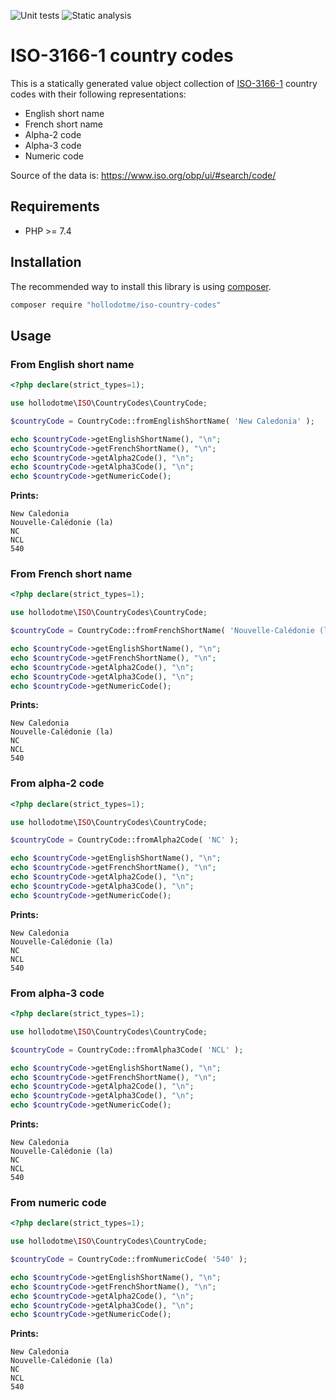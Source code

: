 ![Unit tests](https://github.com/hollodotme/iso-country-codes/workflows/Unit%20tests/badge.svg)
![Static analysis](https://github.com/hollodotme/iso-country-codes/workflows/Static%20analysis/badge.svg)

# ISO-3166-1 country codes

This is a statically generated value object collection of [ISO-3166-1](https://en.wikipedia.org/wiki/ISO_3166-1) country 
codes with their following representations:

* English short name
* French short name
* Alpha-2 code
* Alpha-3 code
* Numeric code

Source of the data is: https://www.iso.org/obp/ui/#search/code/

## Requirements

* PHP >= 7.4

## Installation

The recommended way to install this library is using [composer](https://getcomposer.org).

```bash
composer require "hollodotme/iso-country-codes"
```

## Usage

### From English short name

```php
<?php declare(strict_types=1);

use hollodotme\ISO\CountryCodes\CountryCode;

$countryCode = CountryCode::fromEnglishShortName( 'New Caledonia' );

echo $countryCode->getEnglishShortName(), "\n";
echo $countryCode->getFrenchShortName(), "\n";
echo $countryCode->getAlpha2Code(), "\n";
echo $countryCode->getAlpha3Code(), "\n";
echo $countryCode->getNumericCode();
```

**Prints:**
```
New Caledonia
Nouvelle-Calédonie (la)
NC
NCL
540
```

### From French short name

```php
<?php declare(strict_types=1);

use hollodotme\ISO\CountryCodes\CountryCode;

$countryCode = CountryCode::fromFrenchShortName( 'Nouvelle-Calédonie (la)' );

echo $countryCode->getEnglishShortName(), "\n";
echo $countryCode->getFrenchShortName(), "\n";
echo $countryCode->getAlpha2Code(), "\n";
echo $countryCode->getAlpha3Code(), "\n";
echo $countryCode->getNumericCode();
```

**Prints:**
```
New Caledonia
Nouvelle-Calédonie (la)
NC
NCL
540
```

### From alpha-2 code

```php
<?php declare(strict_types=1);

use hollodotme\ISO\CountryCodes\CountryCode;

$countryCode = CountryCode::fromAlpha2Code( 'NC' );

echo $countryCode->getEnglishShortName(), "\n";
echo $countryCode->getFrenchShortName(), "\n";
echo $countryCode->getAlpha2Code(), "\n";
echo $countryCode->getAlpha3Code(), "\n";
echo $countryCode->getNumericCode();
```

**Prints:**
```
New Caledonia
Nouvelle-Calédonie (la)
NC
NCL
540
```


### From alpha-3 code

```php
<?php declare(strict_types=1);

use hollodotme\ISO\CountryCodes\CountryCode;

$countryCode = CountryCode::fromAlpha3Code( 'NCL' );

echo $countryCode->getEnglishShortName(), "\n";
echo $countryCode->getFrenchShortName(), "\n";
echo $countryCode->getAlpha2Code(), "\n";
echo $countryCode->getAlpha3Code(), "\n";
echo $countryCode->getNumericCode();
```

**Prints:**
```
New Caledonia
Nouvelle-Calédonie (la)
NC
NCL
540
```


### From numeric code

```php
<?php declare(strict_types=1);

use hollodotme\ISO\CountryCodes\CountryCode;

$countryCode = CountryCode::fromNumericCode( '540' );

echo $countryCode->getEnglishShortName(), "\n";
echo $countryCode->getFrenchShortName(), "\n";
echo $countryCode->getAlpha2Code(), "\n";
echo $countryCode->getAlpha3Code(), "\n";
echo $countryCode->getNumericCode();
```

**Prints:**
```
New Caledonia
Nouvelle-Calédonie (la)
NC
NCL
540
```